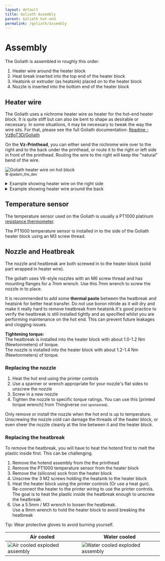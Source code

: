 ```yaml
---
layout: default
title: Goliath Assembly
parent: Goliath hot-end
permalink: /goliath/assembly
---
```


# Assembly

The Goliath is assembled in roughly this order:

1. Heater wire around the heater block
2. Heat break inserted into the top end of the heater block
3. Heatsink or extruder (as heatsink) placed on to the heater block
4. Nozzle is inserted into the bottom end of the heater block

## Heater wire

The Goliath uses a nichrome heater wire as heater for the hot-end heater block. It is quite stiff but can also be bent to shape as desirable or necessary. In some situations, it may be necessary to tweak the way the wire sits. For that, please see the full Goliath documentation: [Readme - VzBoT3D/Goliath](https://github.com/VzBoT3D/Goliath/blob/main/README.md)

On the **Vz-Printhead**, you can either send the nichrome wire over to the right and to the back under the printhead, or route it to the right or left side in front of the printhead. Routing the wire to the right will keep the "natural" bend of the wire.

![Goliath heater wire on hot block](../../assets/images/vz-other/goliath/goliath_nichrome-wire.jpg)  
<small>© @adam_the_dev</small>

<details>
    <summary>Example showing heater wire on the right side</summary>
    <img src="https://user-images.githubusercontent.com/37383368/211330774-17573318-2ac8-4077-9e59-f4db8dd18e41.png"/>
</details>
<details>
    <summary>Example showing heater wire around the back</summary>
    <img src="https://github.com/VzBoT3D/Goliath/assets/16231288/a2eb4fd7-19bf-4881-a1d7-151410a10f99"/>
</details>

## Temperature sensor

The temperature sensor used on the Goliath is usually a PT1000 platinum [resistance thermometer](https://en.wikipedia.org/wiki/Resistance_thermometer).

The PT1000 temperature sensor is installed in to the side of the Goliath heater block using an M3 screw thread.

## Nozzle and Heatbreak

The nozzle and heatbreak are both screwed in to the heater block (solid part wrapped in heater wire).

The goliath uses V6-style nozzles with an M6 screw thread and has mounting flanges for a 7mm wrench. Use this 7mm wrench to screw the nozzle in to place.  

It is recommended to add some **thermal paste** between the heatbreak and heatsink for better heat transfer. Do not use boron nitride as it will dry and make it really hard to remove heatbreak from heatsink.It's good practice to verify the heatbreak is still installed tightly and as specified whilst you are performing maintenance on the hot end. This can prevent future leakages and clogging issues.

**Tightening torque:**  
The heatbreak is installed into the heater block with about 1.0-1.2 Nm (Newtonmeters) of torque.  
The nozzle is installed into the heater block with about 1.2-1.4 Nm (Newtonmeters) of torque.

### Replacing the nozzle

1. Heat the hot end using the printer controls
2. Use a spanner or wrench appropriate for your nozzle's flat sides to unscrew the nozzle
3. Screw in a new nozzle
4. Tighten the nozzle to specific torque ratings.
    You can use this [printed torque wrench] from Thingiverse <small>(not sponsored)</small>.

Only remove or install the nozzle when the hot end is up to temperature. Unscrewing the nozzle cold can damage the threads of the heater block, or even sheer the nozzle cleanly at the line between it and the heater block.

### Replacing the heatbreak

To remove the heatbreak, you will have to heat the hotend first to melt the plastic inside first. This can be challenging.

1. Remove the hotend assembly from the the printhead
2. Remove the PT1000 temperature sensor from the heater block
3. Remove the (silicone) sock from the heater block
4. Unscrew the 3 M2 screws holding the heatsink to the heater block
5. Heat the heater block using the printer controls (Or use a heat gun).  
    Re-connect the heater to the printer wiring to use the printer controls.
    The goal is to heat the plastic inside the heatbreak enough to unscrew the heatbreak.
6. Use a 5.5mm / M3 wrench to loosen the heatbreak.  
    Use a 9mm wrench to hold the heater block to avoid breaking the heatbreak

Tip: Wear protective gloves to avoid burning yourself.

| Air cooled | Water cooled |
|------------|--------------|
|![Air cooled exploded assembly](https://github.com/VzBoT3D/Goliath/assets/16231288/d6e76627-d873-4850-878c-7ccd2e43ecf9)|![Water cooled exploded assembly](https://github.com/VzBoT3D/Goliath/assets/16231288/aad45350-c637-47a9-b347-ff488c033233)|
